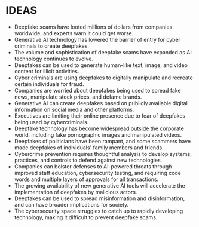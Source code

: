 # IDEAS
* Deepfake scams have looted millions of dollars from companies worldwide, and experts warn it could get worse.
* Generative AI technology has lowered the barrier of entry for cyber criminals to create deepfakes.
* The volume and sophistication of deepfake scams have expanded as AI technology continues to evolve.
* Deepfakes can be used to generate human-like text, image, and video content for illicit activities.
* Cyber criminals are using deepfakes to digitally manipulate and recreate certain individuals for fraud.
* Companies are worried about deepfakes being used to spread fake news, manipulate stock prices, and defame brands.
* Generative AI can create deepfakes based on publicly available digital information on social media and other platforms.
* Executives are limiting their online presence due to fear of deepfakes being used by cybercriminals.
* Deepfake technology has become widespread outside the corporate world, including fake pornographic images and manipulated videos.
* Deepfakes of politicians have been rampant, and some scammers have made deepfakes of individuals' family members and friends.
* Cybercrime prevention requires thoughtful analysis to develop systems, practices, and controls to defend against new technologies.
* Companies can bolster defenses to AI-powered threats through improved staff education, cybersecurity testing, and requiring code words and multiple layers of approvals for all transactions.
* The growing availability of new generative AI tools will accelerate the implementation of deepfakes by malicious actors.
* Deepfakes can be used to spread misinformation and disinformation, and can have broader implications for society.
* The cybersecurity space struggles to catch up to rapidly developing technology, making it difficult to prevent deepfake scams.
